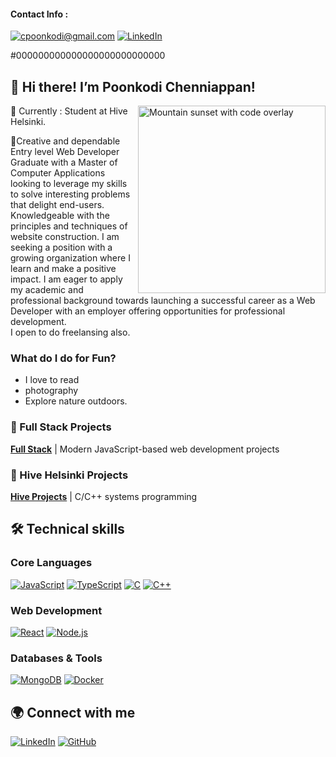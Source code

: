 

#### Contact Info : 
<a href="mailto:cpoonkodi@gmail.com">![cpoonkodi@gmail.com](https://img.shields.io/badge/Gmail-D14836?style=for-the-badge&logo=gmail&logoColor=white)</a> 
<a href="https://www.linkedin.com/in/poonkodi-chenniappan-7b5225a7/">![LinkedIn](https://img.shields.io/badge/LinkedIn-0077B5?style=for-the-badge&logo=linkedin&logoColor=white)</a>



#000000000000000000000000000

 
## 👋 Hi there! I’m Poonkodi Chenniappan! 

<img src="https://media4.giphy.com/media/v1.Y2lkPTc5MGI3NjExZXJ5aDU3am90c2pobmF6OXZyN3JqZ3pvdHkya3dhMHhwOWI2eDh2NCZlcD12MV9pbnRlcm5hbF9naWZfYnlfaWQmY3Q9Zw/KQH0WCrlQNWD3uvSZX/giphy.gif" width="300" align="right" alt="Mountain sunset with code overlay"/>

📌 Currently : Student at Hive Helsinki.

🌟Creative and dependable Entry level Web Developer Graduate with a Master of Computer Applications looking to leverage my skills to solve interesting problems that delight end-users. 
Knowledgeable with the principles and techniques of website construction. 
I am seeking a position with a growing organization where I learn and make a positive impact. I am eager to apply my academic and professional background towards launching a successful career as a Web Developer with an employer offering opportunities for professional development.		
I open to do freelansing also.

### What do I do for Fun?
- I love to read
- photography
- Explore nature outdoors.

### 🚀 Full Stack Projects
[**Full Stack**](https://github.com/full-stack-open-lk) | Modern JavaScript-based web development projects

### 🚀 Hive Helsinki Projects
[**Hive Projects**](https://github.com/coding-school-projects) | C/C++ systems programming

## 🛠️ Technical skills

### Core Languages
[![JavaScript](https://img.shields.io/badge/JavaScript-000000?style=for-the-badge&logo=javascript&logoColor=white)](https://developer.mozilla.org/en-US/docs/Web/JavaScript)
[![TypeScript](https://img.shields.io/badge/TypeScript-000000?style=for-the-badge&logo=typescript&logoColor=white)](https://www.typescriptlang.org/)
[![C](https://img.shields.io/badge/C-000000?style=for-the-badge&logo=c&logoColor=white)](https://en.cppreference.com/w/c/language)
[![C++](https://img.shields.io/badge/C++-000000?style=for-the-badge&logo=cplusplus&logoColor=white)](https://isocpp.org/)

### Web Development
[![React](https://img.shields.io/badge/React-000000?style=for-the-badge&logo=react&logoColor=white)](https://reactjs.org/)
[![Node.js](https://img.shields.io/badge/Node.js-000000?style=for-the-badge&logo=nodedotjs&logoColor=white)](https://nodejs.org/)

### Databases & Tools
[![MongoDB](https://img.shields.io/badge/MongoDB-000000?style=for-the-badge&logo=mongodb&logoColor=white)](https://www.mongodb.com/)
[![Docker](https://img.shields.io/badge/Docker-000000?style=for-the-badge&logo=docker&logoColor=white)](https://www.docker.com/)

## 🌍 Connect with me
[![LinkedIn](https://img.shields.io/badge/LinkedIn-000000?style=for-the-badge&logo=linkedin&logoColor=white)](https://www.linkedin.com/in/cpoonkodi/)
[![GitHub](https://img.shields.io/badge/GitHub-000000?style=for-the-badge&logo=github&logoColor=white)](https://github.com/cpoonkodi)
